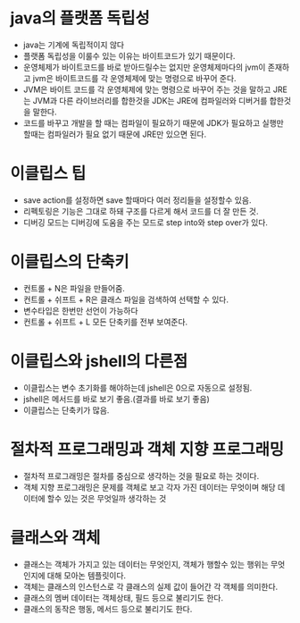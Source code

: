 # java의 플랫폼 독립성
- java는 기계에 독립적이지 않다
- 플랫폼 독립성을 이룰수 있는 이유는 바이트코드가 있기 때문이다.
- 운영체제가 바이트코드를 바로 받아드릴수는 없지만 운영체제마다의 jvm이 존재하고 jvm은 바이트코드를 각 운영체제에 맞는 명령으로 바꾸어 준다.
- JVM은 바이트 코드를 각 운영체제에 맞는 명령으로 바꾸어 주는 것을 말하고 JRE는 JVM과 다른 라이브러리를 합한것을 JDK는 JRE에 컴파일러와 디버거를 합한것을 말한다.
- 코드를 바꾸고 개발을 할 때는 컴파일이 필요하기 때문에 JDK가 필요하고 실행만 할때는 컴파일러가 필요 없기 때문에 JRE만 있으면 된다.

# 이클립스 팁
- save action를 설정하면 save 할때마다 여러 정리들을 설정할수 있음.
- 리펙토링은 기능은 그대로 하돼 구조를 다르게 해서 코드를 더 잘 만든 것.
- 디버깅 모드는 디버깅에 도움을 주는 모드로 step into와 step over가 있다.

# 이클립스의 단축키
- 컨트롤 + N은 파일을 만들어줌.
- 컨트롤 + 쉬프트 + R은 클래스 파일을 검색하여 선택할 수 있다.
- 변수타입은 한번만 선언이 가능하다
- 컨트롤 + 쉬프트 + L 모든 단축키를 전부 보여준다.

# 이클립스와 jshell의 다른점
- 이클립스는 변수 초기화를 해야하는데 jshell은 0으로 자동으로 설정됨.
- jshell은 메서드를 바로 보기 좋음.(결과를 바로 보기 좋음)
- 이클립스는 단축키가 많음.

# 절차적 프로그래밍과 객체 지향 프로그래밍
- 절차적 프로그래밍은 절차를 중심으로 생각하는 것을 필요로 하는 것이다.
- 객체 지향 프로그래밍은 문제를 객체로 보고 각자 가진 데이터는 무엇이며 해당 데이터에 할수 있는 것은 무엇일까 생각하는 것 

# 클래스와 객체
- 클래스는 객체가 가지고 있는 데이터는 무엇인지, 객체가 행할수 있는 행위는 무엇인지에 대해 모아논 템플릿이다.
- 객체는 클래스의 인스턴스로 각 클래스의 실제 값이 들어간 각 객체를 의미한다.
- 클래스의 멤버 데이터는 객체상태, 필드 등으로 불리기도 한다.
- 클래스의 동작은 행동, 메서드 등으로 불리기도 한다.
